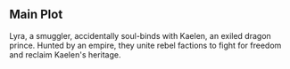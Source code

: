 ## Main Plot

Lyra, a smuggler, accidentally soul-binds with Kaelen, an exiled dragon prince. Hunted by an empire, they unite rebel factions to fight for freedom and reclaim Kaelen's heritage.